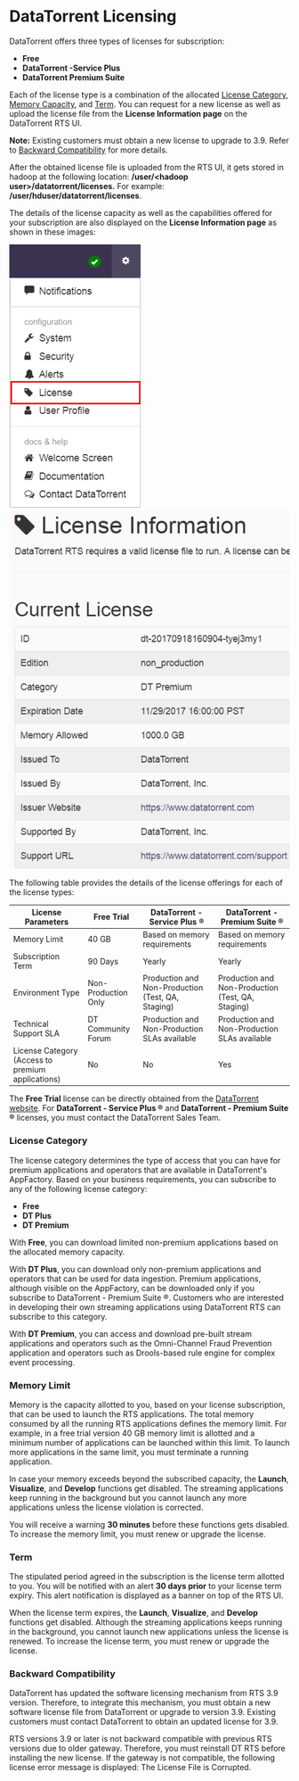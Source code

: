 # DataTorrent Licensing

DataTorrent offers three types of licenses for subscription:

- **Free**
- **DataTorrent -Service Plus** 
- **DataTorrent Premium Suite** 

Each of the license type is a combination of the allocated [License Category](#LC), [Memory Capacity](#ML), and [Term](#TRM). You can request for a new license as well as upload the license file from the **License Information page** on the DataTorrent RTS UI.

**Note:** Existing customers must obtain a new license to upgrade to 3.9. Refer to [Backward Compatibility](#BC) for more details. 

After the obtained license file is uploaded from the RTS UI, it gets stored in hadoop at the following location:
**/user/&lt;hadoop user&gt;/datatorrent/licenses.** For example: **/user/hduser/datatorrent/licenses**.

The details of the license capacity as well as the capabilities offered for your subscription are also displayed on the **License Information page** as shown in these images:

![](images/configuration/License.png)![](images/configuration/License2.png)

The following table provides the details of the license offerings for each of the license types:

|**License Parameters** |**Free Trial** |**DataTorrent - Service Plus ®**|**DataTorrent - Premium Suite ®**|
| --- | --- | --- | --- |
| Memory Limit | 40 GB | Based on memory requirements | Based on memory requirements |
| Subscription Term | 90 Days | Yearly | Yearly |
| Environment Type | Non-Production Only | Production and Non-Production (Test, QA, Staging) | Production and Non-Production (Test, QA, Staging) |
| Technical Support SLA | DT Community Forum | Production and Non-Production SLAs available | Production and Non-Production SLAs available |
| License Category (Access to premium applications) | No | No | Yes |

The **Free Trial** license can be directly obtained from the [DataTorrent website](https://www.datatorrent.com/license-upgrade/). For **DataTorrent - Service Plus ®** and **DataTorrent - Premium Suite ®** licenses, you must contact the DataTorrent Sales Team.

### <a name="LC"></a>License Category

The license category determines the type of access that you can have for premium applications and operators that are available in DataTorrent&#39;s AppFactory.  Based on your business requirements, you can subscribe to any of the following license category:

- **Free**
- **DT Plus**
- **DT Premium**

With **Free**, you can download limited non-premium applications based on the allocated memory capacity.

With **DT Plus**, you can download only non-premium applications and operators that can be used for data ingestion. Premium applications, although visible on the AppFactory, can be downloaded only if you subscribe to DataTorrent - Premium Suite ®. Customers who are interested in developing their own streaming applications using DataTorrent RTS can subscribe to this category.

With **DT Premium**, you can access and download pre-built stream applications and operators such as the Omni-Channel Fraud Prevention application and operators such as Drools-based rule engine for complex event processing.

### <a name="ML"></a>Memory Limit

Memory is the capacity allotted to you, based on your license subscription, that can be used to launch the RTS applications.  The total memory consumed by all the running RTS applications defines the memory limit. For example, in a free trial version 40 GB memory limit is allotted and a minimum number of applications can be launched within this  limit.  To launch more applications in the same limit, you must terminate a running application.

In case your memory exceeds beyond the subscribed capacity, the **Launch**, **Visualize**, and **Develop** functions get disabled. The streaming applications keep running in the background but you cannot launch any more applications unless the license violation is corrected.

You will receive a warning **30 minutes** before these functions gets disabled. To increase the memory limit, you must renew or upgrade the license.

### <a name="TRM"></a>Term

The stipulated period agreed in the subscription is the license term allotted to you. You will be notified with an alert **30 days prior** to your license term expiry.  This alert notification is displayed as a banner on top of the RTS UI.

When the license term expires, the   **Launch**, **Visualize**, and **Develop** functions get disabled.  Although the streaming applications keeps running in the background, you cannot launch new applications unless the license is renewed. To increase the license term, you must renew or upgrade the license.

### <a name="BC"></a>Backward Compatibility

DataTorrent has updated the software licensing mechanism from RTS 3.9 version. Therefore, to integrate this mechanism, you must obtain a new software license file from DataTorrent or upgrade to version 3.9. Existing customers must contact DataTorrent to obtain an updated license for 3.9.

RTS versions 3.9 or later is not backward compatible with previous RTS versions due to older gateway. Therefore, you must reinstall DT RTS before installing the new license. If the gateway is not compatible, the following license error message is displayed: The License File is Corrupted.
